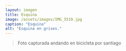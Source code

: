 ```yaml
---
layout: imagen
title: Esquina
image: /assets/images/IMG_5519.jpg
caption: "Esquina"
alt: "Esquina en grises."
---
```


> Foto capturada andando en bicicleta por santiago